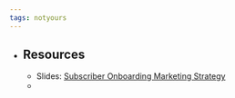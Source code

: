 ```yaml
---
tags: notyours
---
```


- ## Resources
	- Slides: [Subscriber Onboarding Marketing Strategy](https://docs.google.com/presentation/d/1IrE9L9IYFbSt31NyqfQcHrYJNbru8v-E2wv9_BG_njs/edit#slide=id.g1138567f169_0_5)
	-